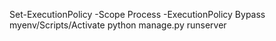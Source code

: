 Set-ExecutionPolicy -Scope Process -ExecutionPolicy Bypass
myenv/Scripts/Activate 
python manage.py runserver
